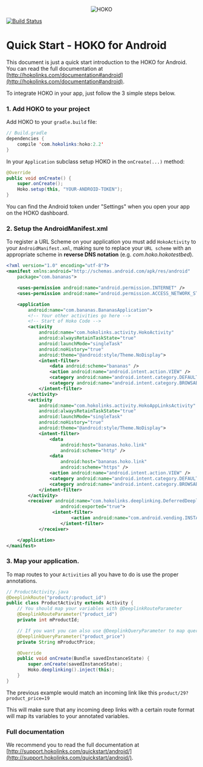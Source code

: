 <p align="center" >
<img src="https://s3-eu-west-1.amazonaws.com/hokoassets/hoko_logo.png" alt="HOKO" title="HOKO">
</p>

[![Build Status](https://travis-ci.org/hokolinks/hoko-android.svg?branch=open_source)](https://travis-ci.org/hokolinks/hoko-android)

# Quick Start - HOKO for Android

This document is just a quick start introduction to the HOKO for Android. You can read the
full documentation at [http://hokolinks.com/documentation#android](http://hokolinks.com/documentation#android).

To integrate HOKO in your app, just follow the 3 simple steps below.

### 1. Add HOKO to your project

Add HOKO to your `gradle.build` file:

```java
// Build.gradle
dependencies {
	compile 'com.hokolinks:hoko:2.2'
}
```

In your `Application` subclass setup HOKO in the `onCreate(...)` method:

```java
@Override
public void onCreate() {
	super.onCreate();
	Hoko.setup(this, "YOUR-ANDROID-TOKEN");
}
```

You can find the Android token under "Settings" when you open your app on the HOKO dashboard.

### 2. Setup the AndroidManifest.xml

To register a URL Scheme on your application you must add `HokoActivity` to your
`AndroidManifest.xml`, making sure to replace your `URL scheme` with an appropriate scheme
in **reverse DNS notation** (e.g. *com.hoko.hokotestbed*).


```xml
<?xml version="1.0" encoding="utf-8"?>
<manifest xmlns:android="http://schemas.android.com/apk/res/android"
	package="com.bananas">

	<uses-permission android:name="android.permission.INTERNET" />
	<uses-permission android:name="android.permission.ACCESS_NETWORK_STATE" />

	<application
		android:name="com.bananas.BananasApplication">
		<!-- Your other activities go here -->
		<!-- Start of Hoko Code -->
		<activity
			android:name="com.hokolinks.activity.HokoActivity"
			android:alwaysRetainTaskState="true"
			android:launchMode="singleTask"
			android:noHistory="true"
			android:theme="@android:style/Theme.NoDisplay">
			<intent-filter>
				<data android:scheme="bananas" />
				<action android:name="android.intent.action.VIEW" />
				<category android:name="android.intent.category.DEFAULT" />
				<category android:name="android.intent.category.BROWSABLE" />
			</intent-filter>
		</activity>
		<activity
			android:name="com.hokolinks.activity.HokoAppLinksActivity"
			android:alwaysRetainTaskState="true"
			android:launchMode="singleTask"
			android:noHistory="true"
			android:theme="@android:style/Theme.NoDisplay">
			<intent-filter>
				<data
					android:host="bananas.hoko.link"
					android:scheme="http" />
				<data
					android:host="bananas.hoko.link"
					android:scheme="https" />
				<action android:name="android.intent.action.VIEW" />
				<category android:name="android.intent.category.DEFAULT" />
				<category android:name="android.intent.category.BROWSABLE" />
			</intent-filter>
		</activity>
		<receiver android:name="com.hokolinks.deeplinking.DeferredDeeplinkingBroadcastReceiver"
            		android:exported="true">
        		 <intent-filter>
                		<action android:name="com.android.vending.INSTALL_REFERRER" />
            		</intent-filter>
        	</receiver>

	</application>
</manifest>
```

### 3. Map your application.

To map routes to your `Activities` all you have to do is use the proper annotations.

```java
// ProductActivity.java
@DeeplinkRoute("product/:product_id")
public class ProductActivity extends Activity {
	// You should map your variables with @DeeplinkRouteParameter
	@DeeplinkRouteParameter("product_id")
	private int mProductId;

	// If you want you can also use @DeeplinkQueryParameter to map query parameters
	@DeeplinkQueryParameter("product_price")
	private String mProductPrice;

	@Override
	public void onCreate(Bundle savedInstanceState) {
		super.onCreate(savedInstanceState);
		Hoko.deeplinking().inject(this);
	}
}
```

The previous example would match an incoming link like this `product/29?product_price=19`

This will make sure that any incoming deep links with a certain route format will map its variables
to your annotated variables.

### Full documentation

We recommend you to read the full documentation at [http://support.hokolinks.com/quickstart/android/](http://support.hokolinks.com/quickstart/android/).
